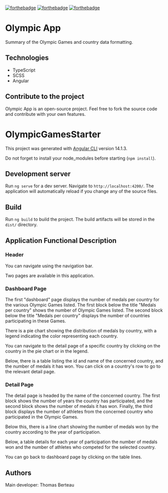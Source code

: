 [![forthebadge](https://forthebadge.com/images/badges/cc-0.svg)](https://forthebadge.com) [![forthebadge](https://forthebadge.com/images/badges/made-with-javascript.svg)](https://forthebadge.com) [![forthebadge](https://forthebadge.com/images/badges/uses-css.svg)](https://forthebadge.com)

# Olympic App

Summary of the Olympic Games and country data formatting.

## Technologies
- TypeScript
- SCSS
- Angular

## Contribute to the project

Olympic App is an open-source project. Feel free to fork the source code and contribute with your own features.

# OlympicGamesStarter

This project was generated with [Angular CLI](https://github.com/angular/angular-cli) version 14.1.3.

Do not forget to install your node_modules before starting (`npm install`).

## Development server

Run `ng serve` for a dev server. Navigate to `http://localhost:4200/`. The application will automatically reload if you change any of the source files.

## Build

Run `ng build` to build the project. The build artifacts will be stored in the `dist/` directory.

## Application Functional Description

### Header

You can navigate using the navigation bar.

Two pages are available in this application.

### Dashboard Page
The first "dashboard" page displays the number of medals per country for the various Olympic Games listed. 
The first block below the title "Medals per country" shows the number of Olympic Games listed. 
The second block below the title "Medals per country" displays the number of countries participating in these Games.

There is a pie chart showing the distribution of medals by country, with a legend indicating the color representing each country.

You can navigate to the detail page of a specific country by clicking on the country in the pie chart or in the legend.

Below, there is a table listing the id and name of the concerned country, and the number of medals it has won. You can click on a country's row to go to the relevant detail page.

### Detail Page

The detail page is headed by the name of the concerned country. 
The first block shows the number of years the country has participated, and the second block shows the number of medals it has won. 
Finally, the third block displays the number of athletes from the concerned country who participated in the Olympic Games.

Below this, there is a line chart showing the number of medals won by the country according to the year of participation.

Below, a table details for each year of participation the number of medals won and the number of athletes who competed for the selected country. 

You can go back to dashboard page by clicking on the table lines. 

## Authors

Main developer: Thomas Berteau
